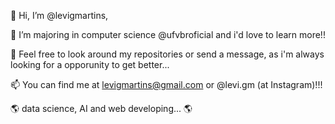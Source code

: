 👋 Hi, I’m @levigmartins,

👀 I’m majoring in computer science @ufvbroficial and i'd love to learn more!!

🌱 Feel free to look around my repositories or send a message, as i'm always looking for a opporunity to get better...

📫 You can find me at levigmartins@gmail.com or @levi.gm (at Instagram)!!!

🌎 data science, AI and web developing... 🌎

<!---
levigmartins/levigmartins is a ✨ special ✨ repository because its `README.md` (this file) appears on your GitHub profile.
You can click the Preview link to take a look at your changes.
--->
